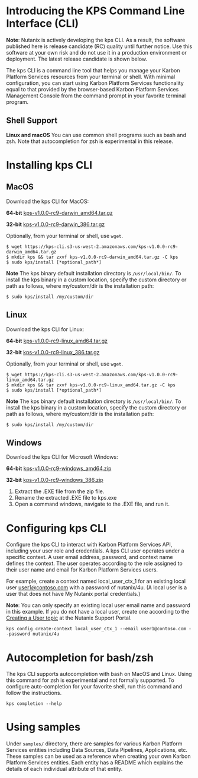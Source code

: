 # Introducing the KPS Command Line Interface (CLI)

**Note**: Nutanix is actively developing the kps CLI. As a result, the software published here is release candidate (RC) quality until further notice. 
Use this software at your own risk and do not use it in a production environment or deployment. The latest release candidate is shown below.

The kps CLI is a command line tool that helps you manage your Karbon Platform Services  resources from your terminal or shell. With minimal configuration, you can start using Karbon Platform Services functionality equal to that provided by the browser-based Karbon Platform Services Management Console from the command prompt in your favorite terminal program.

## Shell Support
**Linux and macOS** You can use common shell programs such as bash and zsh.
Note that autocompletion for zsh is experimental in this release.

# Installing kps CLI
## MacOS
Download the kps CLI for MacOS:

**64-bit**
[kps-v1.0.0-rc9-darwin_amd64.tar.gz](https://kps-cli.s3-us-west-2.amazonaws.com/kps-v1.0.0-rc9-darwin_amd64.tar.gz)

**32-bit**
[kps-v1.0.0-rc9-darwin_386.tar.gz](https://kps-cli.s3-us-west-2.amazonaws.com/kps-v1.0.0-rc9-darwin_386.tar.gz)

Optionally, from your terminal or shell, use `wget`.
```
$ wget https://kps-cli.s3-us-west-2.amazonaws.com/kps-v1.0.0-rc9-darwin_amd64.tar.gz
$ mkdir kps && tar zxvf kps-v1.0.0-rc9-darwin_amd64.tar.gz -C kps
$ sudo kps/install [*optional_path*]
```

**Note** The kps binary default installation directory is `/usr/local/bin/`. 
To install the kps binary in a custom location, specify the custom directory or path as follows, where
my/custom/dir is the installation path:
```
$ sudo kps/install /my/custom/dir
```

## Linux
Download the kps CLI for Linux:

**64-bit**
[kps-v1.0.0-rc9-linux_amd64.tar.gz](https://kps-cli.s3-us-west-2.amazonaws.com/kps-v1.0.0-rc9-linux_amd64.tar.gz)

**32-bit**
[kps-v1.0.0-rc9-linux_386.tar.gz](https://kps-cli.s3-us-west-2.amazonaws.com/kps-v1.0.0-rc9-linux_386.tar.gz)

Optionally, from your terminal or shell, use `wget`.
```
$ wget https://kps-cli.s3-us-west-2.amazonaws.com/kps-v1.0.0-rc9-linux_amd64.tar.gz
$ mkdir kps && tar zxvf kps-v1.0.0-rc9-linux_amd64.tar.gz -C kps
$ sudo kps/install [*optional_path*]
```

**Note** The kps binary default installation directory is `/usr/local/bin/`. 
To install the kps binary in a custom location, specify the custom directory or path as follows, where
my/custom/dir is the installation path:
```
$ sudo kps/install /my/custom/dir
```

## Windows

Download the kps CLI for Microsoft Windows:

**64-bit**
[kps-v1.0.0-rc9-windows_amd64.zip](https://kps-cli.s3-us-west-2.amazonaws.com/kps-v1.0.0-rc9-windows_amd64.zip)

**32-bit**
[kps-v1.0.0-rc9-windows_386.zip](https://kps-cli.s3-us-west-2.amazonaws.com/kps-v1.0.0-rc9-windows_386.zip)

1. Extract the .EXE file from the zip file.
2. Rename the extracted .EXE file to kps.exe
2. Open a command windows, navigate to the .EXE file, and run it.


# Configuring kps CLI
Configure the kps CLI to interact with Karbon Platform Services API, including your user role and credentials.
A kps CLI user operates under a specific context. A user email address, password, and context name defines the context.
The user operates according to the role assigned to their user name and email for Karbon Platform Services users. 

For example, create a context named local_user_ctx_1 for an existing local user user1@contoso.com with a password of nutanix/4u.
(A local user is a user that does not have My Nutanix portal credentials.) 

**Note**: You can only specify an existing local user email name and password in this example. 
If you do not have a local user, create one according to the [Creating a User topic](https://portal.nutanix.com/page/documents/details?targetId=Xi-IoT-Project-User-Guide:Xi-IoT-Project-User-Guide) at the Nutanix Support Portal.

```
kps config create-context local_user_ctx_1 --email user1@contoso.com --password nutanix/4u
```


# Autocompletion for bash/zsh
The kps CLI supports autocompletion with bash on MacOS and Linux. Using this command for zsh is experimental and not formally supported.
To configure auto-completion for your favorite shell, run this command and follow the instructions.
```
kps completion --help
```

# Using samples
Under `samples/` directory, there are samples for various Karbon Platform Services entities including Data Sources, Data Pipelines, Applications, etc. These samples can be used as a reference when creating your own Karbon Platform Services entities. Each entity has a README which explains the details of each individual attribute of that entity.
